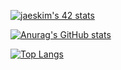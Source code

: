 [![jaeskim's 42 stats](https://badge42.herokuapp.com/api/stats/bbetsey?privacyEmail=true)](https://github.com/JaeSeoKim/badge42)

[![Anurag's GitHub stats](https://github-readme-stats.vercel.app/api?username=bbetsey&count_private=true)](https://github.com/anuraghazra/github-readme-stats)

[![Top Langs](https://github-readme-stats.vercel.app/api/top-langs/?username=bbetsey&layout=compact)](https://github.com/anuraghazra/github-readme-stats)

